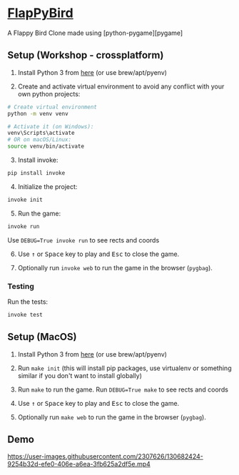 [FlapPyBird](https://github.com/legrandoc/FlapPyBird)
===============

A Flappy Bird Clone made using [python-pygame][pygame]

Setup (Workshop - crossplatform)
---------------------------

1. Install Python 3 from [here](https://www.python.org/download/releases/) (or use brew/apt/pyenv)

2. Create and activate virtual environment to avoid any conflict with your own python projects:
```bash
# Create virtual environment
python -m venv venv

# Activate it (on Windows):
venv\Scripts\activate
# OR on macOS/Linux:
source venv/bin/activate
```

3. Install invoke:
```bash
pip install invoke
```

4. Initialize the project:
```bash
invoke init
```

5. Run the game:
```bash
invoke run
```
Use `DEBUG=True invoke run` to see rects and coords

6. Use <kbd>&uarr;</kbd> or <kbd>Space</kbd> key to play and <kbd>Esc</kbd> to close the game.

7. Optionally run `invoke web` to run the game in the browser (`pygbag`).

### Testing

Run the tests:
```bash
invoke test
```

Setup (MacOS)
---------------------------

1. Install Python 3 from [here](https://www.python.org/download/releases/) (or use brew/apt/pyenv)

2. Run `make init` (this will install pip packages, use virtualenv or something similar if you don't want to install globally)

3. Run `make` to run the game. Run `DEBUG=True make` to see rects and coords

4. Use <kbd>&uarr;</kbd> or <kbd>Space</kbd> key to play and <kbd>Esc</kbd> to close the game.

5. Optionally run `make web` to run the game in the browser (`pygbag`).


Demo
----------

https://user-images.githubusercontent.com/2307626/130682424-9254b32d-efe0-406e-a6ea-3fb625a2df5e.mp4
